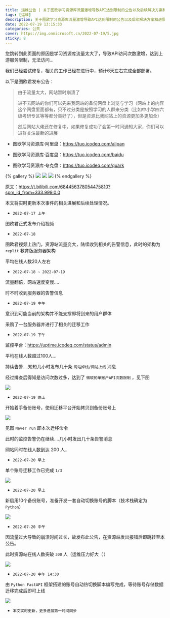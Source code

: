 ```yaml
---
title: 运维公告 | 关于图欧学习资源库流量激增导致API达到限制的公告以及后续解决方案和进展
tags: [运维]
description: 关于图欧学习资源库流量激增导致API达到限制的公告以及后续解决方案和进展
date: 2022-07-19 13:15:33
categories: 公共
cover: https://img.onmicrosoft.cn/2022-07-19/5.jpg
sticky: 8
---
```


您跳转到此页面的原因是学习资源库流量太大了，导致API访问次数激增，达到上游服务限制，无法访问...

我们已经尝试修复，相关的工作已经在进行中，预计6天左右完成全部部署。

以下是图欧君发布公告：

> 由于流量太大，网站暂时崩溃了
> 
> 进不去网站的你们可以先来我网站的备份网盘上浏览与学习（网站上的内容这个网盘里面都有，只不过分类是按照学习的人群来分类（比如中小学四六级考研专区等等都分类好了），但是资源比我网站上的资源更加多更加全）
> 
> 然后网站大佬还在修复中，如果修复成功了会第一时间通知大家，你们可以进群关注最新的进展


- 图欧学习资源库·阿里盘：https://tuo.icodeq.com/alipan

- 图欧学习资源库·百度盘：https://tuo.icodeq.com/baidu

- 图欧学习资源库·夸克盘：https://tuo.icodeq.com/quark

{% gallery %}
![](https://img.onmicrosoft.cn/2022-07-19/1.webp)
![](https://img.onmicrosoft.cn/2022-07-19/2.webp)
![](https://img.onmicrosoft.cn/2022-07-19/4.jpg)
{% endgallery %}


原文：https://t.bilibili.com/684456378054475810?spm_id_from=333.999.0.0

本文将实时更新本次事件的相关进展和后续处理情况。

- `2022-07-17 上午`

图欧君正式发布介绍视频

- `2022-07-18 `

图欧君视频上热门，资源站流量变大，陆续收到相关的告警信息，此时的架构为 `replit` 教育版服务器架构

平均在线人数20人左右

- `2022-07-18 ~ 2022-07-19`

流量翻倍，网站速度变慢....

时不时收到服务器的告警信息

- `2022-07-19 中午`

意识到可能当前的架构并不能支撑即将到来的用户群体

采购了一台服务器并进行了相关的迁移工作

- `2022-07-19 下午`

监控平台：https://uptime.icodeq.com/status/admin

平均在线人数超过100人...

持续告警....短短几小时发布几十条 `网站掉线/网站上线` 消息

经过排查后得知是访问次数过多，达到了 `微软的单账户API次数限制` ，见下图

![](https://img.onmicrosoft.cn/2022-07-19/6.png)

- `2022-07-19 晚上`

开始着手备份账号，使用迁移平台开始拷贝到备份账号上

![](https://img.onmicrosoft.cn/2022-07-19/7.jpg)

见图 `Never run` 即本次迁移命令

此时的监控告警仍在继续....几小时发出几十条告警消息

网站同时在线人数到达 200 人..

- `2022-07-20 早上`

单个账号迁移工作已完成 `1/3`

![](https://img.onmicrosoft.cn/2022-07-19/8.png)

- `2022-07-20 早上`

新启用10个备份账号，准备开发一套自动切换账号的脚本（技术栈确定为 `Python`）

![](https://img.onmicrosoft.cn/2022-07-19/9.png)

- `2022-07-20 中午`

因流量过大导致的崩溃时间过长，故发布此公告，在资源站发出报错后即跳转至本公告。

此时资源站在线人数突破 `300` 人（运维压力好大（（

![](https://img.onmicrosoft.cn/2022-07-19/10.png)

- `2022-07-20 中午 14:30`

由 `Python FastAPI` 框架搭建的账号自动热切换脚本编写完成，等待账号存储数据迁移完成后即可上线

![](https://img.onmicrosoft.cn/2022-07-19/11.png)

- `本文实时更新，更多进展第一时间同步`